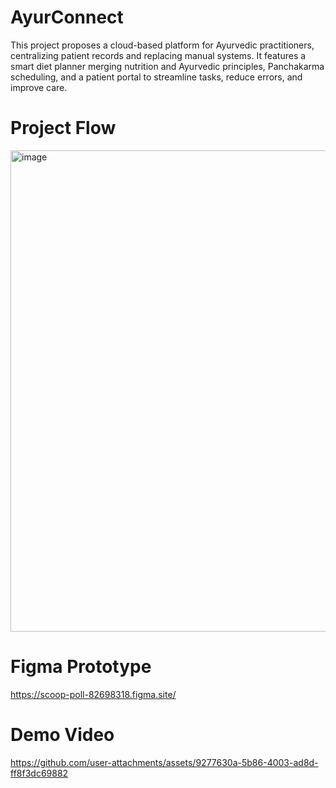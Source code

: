 # AyurConnect
This project proposes a cloud-based platform for Ayurvedic practitioners, centralizing patient records and replacing manual systems. It features a smart diet planner merging nutrition and Ayurvedic principles, Panchakarma scheduling, and a patient portal to streamline tasks, reduce errors, and improve care.

# Project Flow 
<img width="1004" height="770" alt="image" src="https://github.com/user-attachments/assets/d2f5efba-4497-4b4b-a1b7-7eb22e08c1f5" />

# Figma Prototype
https://scoop-poll-82698318.figma.site/

# Demo Video
https://github.com/user-attachments/assets/9277630a-5b86-4003-ad8d-ff8f3dc69882

